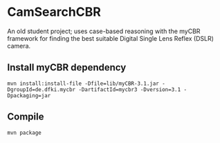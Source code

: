 # CamSearchCBR

An old student project; uses case-based reasoning with the myCBR framework for finding the best suitable Digital Single Lens Reflex (DSLR) camera.

## Install myCBR dependency

    mvn install:install-file -Dfile=lib/myCBR-3.1.jar -DgroupId=de.dfki.mycbr -DartifactId=mycbr3 -Dversion=3.1 -Dpackaging=jar

## Compile

    mvn package
